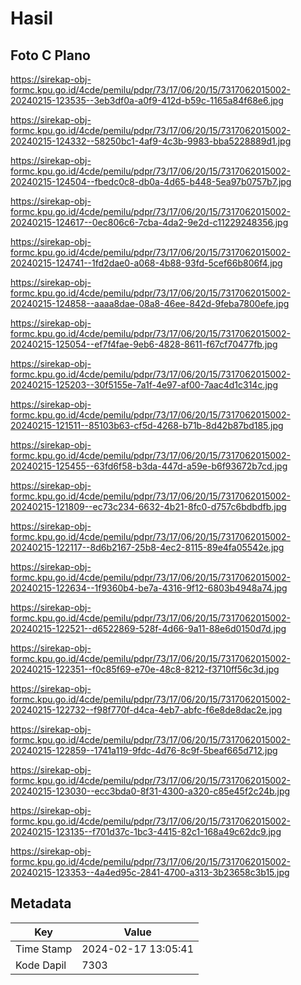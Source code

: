 # Hasil

## Foto C Plano

https://sirekap-obj-formc.kpu.go.id/4cde/pemilu/pdpr/73/17/06/20/15/7317062015002-20240215-123535--3eb3df0a-a0f9-412d-b59c-1165a84f68e6.jpg

https://sirekap-obj-formc.kpu.go.id/4cde/pemilu/pdpr/73/17/06/20/15/7317062015002-20240215-124332--58250bc1-4af9-4c3b-9983-bba5228889d1.jpg

https://sirekap-obj-formc.kpu.go.id/4cde/pemilu/pdpr/73/17/06/20/15/7317062015002-20240215-124504--fbedc0c8-db0a-4d65-b448-5ea97b0757b7.jpg

https://sirekap-obj-formc.kpu.go.id/4cde/pemilu/pdpr/73/17/06/20/15/7317062015002-20240215-124617--0ec806c6-7cba-4da2-9e2d-c11229248356.jpg

https://sirekap-obj-formc.kpu.go.id/4cde/pemilu/pdpr/73/17/06/20/15/7317062015002-20240215-124741--1fd2dae0-a068-4b88-93fd-5cef66b806f4.jpg

https://sirekap-obj-formc.kpu.go.id/4cde/pemilu/pdpr/73/17/06/20/15/7317062015002-20240215-124858--aaaa8dae-08a8-46ee-842d-9feba7800efe.jpg

https://sirekap-obj-formc.kpu.go.id/4cde/pemilu/pdpr/73/17/06/20/15/7317062015002-20240215-125054--ef7f4fae-9eb6-4828-8611-f67cf70477fb.jpg

https://sirekap-obj-formc.kpu.go.id/4cde/pemilu/pdpr/73/17/06/20/15/7317062015002-20240215-125203--30f5155e-7a1f-4e97-af00-7aac4d1c314c.jpg

https://sirekap-obj-formc.kpu.go.id/4cde/pemilu/pdpr/73/17/06/20/15/7317062015002-20240215-121511--85103b63-cf5d-4268-b71b-8d42b87bd185.jpg

https://sirekap-obj-formc.kpu.go.id/4cde/pemilu/pdpr/73/17/06/20/15/7317062015002-20240215-125455--63fd6f58-b3da-447d-a59e-b6f93672b7cd.jpg

https://sirekap-obj-formc.kpu.go.id/4cde/pemilu/pdpr/73/17/06/20/15/7317062015002-20240215-121809--ec73c234-6632-4b21-8fc0-d757c6bdbdfb.jpg

https://sirekap-obj-formc.kpu.go.id/4cde/pemilu/pdpr/73/17/06/20/15/7317062015002-20240215-122117--8d6b2167-25b8-4ec2-8115-89e4fa05542e.jpg

https://sirekap-obj-formc.kpu.go.id/4cde/pemilu/pdpr/73/17/06/20/15/7317062015002-20240215-122634--1f9360b4-be7a-4316-9f12-6803b4948a74.jpg

https://sirekap-obj-formc.kpu.go.id/4cde/pemilu/pdpr/73/17/06/20/15/7317062015002-20240215-122521--d6522869-528f-4d66-9a11-88e6d0150d7d.jpg

https://sirekap-obj-formc.kpu.go.id/4cde/pemilu/pdpr/73/17/06/20/15/7317062015002-20240215-122351--f0c85f69-e70e-48c8-8212-f3710ff56c3d.jpg

https://sirekap-obj-formc.kpu.go.id/4cde/pemilu/pdpr/73/17/06/20/15/7317062015002-20240215-122732--f98f770f-d4ca-4eb7-abfc-f6e8de8dac2e.jpg

https://sirekap-obj-formc.kpu.go.id/4cde/pemilu/pdpr/73/17/06/20/15/7317062015002-20240215-122859--1741a119-9fdc-4d76-8c9f-5beaf665d712.jpg

https://sirekap-obj-formc.kpu.go.id/4cde/pemilu/pdpr/73/17/06/20/15/7317062015002-20240215-123030--ecc3bda0-8f31-4300-a320-c85e45f2c24b.jpg

https://sirekap-obj-formc.kpu.go.id/4cde/pemilu/pdpr/73/17/06/20/15/7317062015002-20240215-123135--f701d37c-1bc3-4415-82c1-168a49c62dc9.jpg

https://sirekap-obj-formc.kpu.go.id/4cde/pemilu/pdpr/73/17/06/20/15/7317062015002-20240215-123353--4a4ed95c-2841-4700-a313-3b23658c3b15.jpg


## Metadata

| Key        | Value               |
| ---------- | ------------------- |
| Time Stamp | 2024-02-17 13:05:41 |
| Kode Dapil | 7303                |



